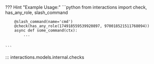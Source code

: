 ??? Hint "Example Usage:"
    ```python
        from interactions import check, has_any_role, slash_command

        @slash_command(name='cmd')
        @check(has_any_role(174918559539920897, 970018521511768094))
        async def some_command(ctx):
            ...


    ```
::: interactions.models.internal.checks
